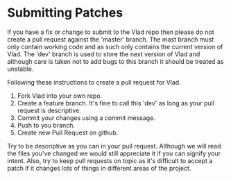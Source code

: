 <h1>Submitting Patches</h1>

If you have a fix or change to submit to the Vlad repo then please do not create a pull request against the 'master' branch. The mast branch must only contain working code and as such only contains the current version of Vlad. The 'dev' branch is used to store the next version of Vlad and although care is taken not to add bugs to this branch it should be treated as unstable.

Following these instructions to create a pull request for Vlad.

1. Fork Vlad into your own repo.
2. Create a feature branch. It's fine to call this 'dev' as long as your pull request is descriptive.
3. Commit your changes using a commit message.
4. Push to you branch.
5. Create new Pull Request on github.

Try to be descriptive as you can in your pull request. Although we will read the files you've changed we would still appreciate it if you can signify your intent. Also, try to keep pull requests on topic as it's difficult to accept a patch if it changes lots of things in different areas of the project.
